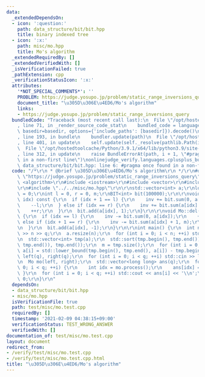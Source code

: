 ```yaml
---
data:
  _extendedDependsOn:
  - icon: ':question:'
    path: data_structure/bit/bit.hpp
    title: binary indexed tree
  - icon: ':x:'
    path: misc/mo.hpp
    title: Mo's algorithm
  _extendedRequiredBy: []
  _extendedVerifiedWith: []
  _isVerificationFailed: true
  _pathExtension: cpp
  _verificationStatusIcon: ':x:'
  attributes:
    '*NOT_SPECIAL_COMMENTS*': ''
    PROBLEM: https://judge.yosupo.jp/problem/static_range_inversions_query
    document_title: "\u305D\u306E\u4ED6/Mo's algorithm"
    links:
    - https://judge.yosupo.jp/problem/static_range_inversions_query
  bundledCode: "Traceback (most recent call last):\n  File \"/opt/hostedtoolcache/Python/3.9.1/x64/lib/python3.9/site-packages/onlinejudge_verify/documentation/build.py\"\
    , line 71, in _render_source_code_stat\n    bundled_code = language.bundle(stat.path,\
    \ basedir=basedir, options={'include_paths': [basedir]}).decode()\n  File \"/opt/hostedtoolcache/Python/3.9.1/x64/lib/python3.9/site-packages/onlinejudge_verify/languages/cplusplus.py\"\
    , line 193, in bundle\n    bundler.update(path)\n  File \"/opt/hostedtoolcache/Python/3.9.1/x64/lib/python3.9/site-packages/onlinejudge_verify/languages/cplusplus_bundle.py\"\
    , line 401, in update\n    self.update(self._resolve(pathlib.Path(included), included_from=path))\n\
    \  File \"/opt/hostedtoolcache/Python/3.9.1/x64/lib/python3.9/site-packages/onlinejudge_verify/languages/cplusplus_bundle.py\"\
    , line 312, in update\n    raise BundleErrorAt(path, i + 1, \"#pragma once found\
    \ in a non-first line\")\nonlinejudge_verify.languages.cplusplus_bundle.BundleErrorAt:\
    \ data_structure/bit/bit.hpp: line 6: #pragma once found in a non-first line\n"
  code: "/*\r\n * @brief \u305D\u306E\u4ED6/Mo's algorithm\r\n */\r\n#define PROBLEM\
    \ \"https://judge.yosupo.jp/problem/static_range_inversions_query\"\r\n\r\n#include\
    \ <algorithm>\r\n#include <iostream>\r\n#include <vector>\r\n#include \"../../data_structure/bit/bit.hpp\"\
    \r\n#include \"../../misc/mo.hpp\"\r\n\r\nstd::vector<int> a;\r\nlong long inv\
    \ = 0;\r\nint l = 0, r = 0, m;\r\nBIT<int> bit(100000);\r\n\r\nvoid Mo::add(int\
    \ idx) const {\r\n  if (idx + 1 == l) {\r\n    inv += bit.sum(0, a[idx]);\r\n\
    \    --l;\r\n  } else if (idx == r) {\r\n    inv += bit.sum(a[idx] + 1, m);\r\n\
    \    ++r;\r\n  }\r\n  bit.add(a[idx], 1);\r\n}\r\n\r\nvoid Mo::del(int idx) const\
    \ {\r\n  if (idx == l) {\r\n    inv -= bit.sum(0, a[idx]);\r\n    ++l;\r\n  }\
    \ else if (idx + 1 == r) {\r\n    inv -= bit.sum(a[idx] + 1, m);\r\n    --r;\r\
    \n  }\r\n  bit.add(a[idx], -1);\r\n}\r\n\r\nint main() {\r\n  int n, q;\r\n  std::cin\
    \ >> n >> q;\r\n  a.resize(n);\r\n  for (int i = 0; i < n; ++i) std::cin >> a[i];\r\
    \n  std::vector<int> tmp(a);\r\n  std::sort(tmp.begin(), tmp.end());\r\n  tmp.erase(std::unique(tmp.begin(),\
    \ tmp.end()), tmp.end());\r\n  m = tmp.size();\r\n  for (int i = 0; i < n; ++i)\
    \ a[i] = std::lower_bound(tmp.begin(), tmp.end(), a[i]) - tmp.begin();\r\n  std::vector<int>\
    \ left(q), right(q);\r\n  for (int i = 0; i < q; ++i) std::cin >> left[i] >> right[i];\r\
    \n  Mo mo(left, right);\r\n  std::vector<long long> ans(q);\r\n  for (int i =\
    \ 0; i < q; ++i) {\r\n    int idx = mo.process();\r\n    ans[idx] = inv;\r\n \
    \ }\r\n  for (int i = 0; i < q; ++i) std::cout << ans[i] << '\\n';\r\n  return\
    \ 0;\r\n}\r\n"
  dependsOn:
  - data_structure/bit/bit.hpp
  - misc/mo.hpp
  isVerificationFile: true
  path: test/misc/mo.test.cpp
  requiredBy: []
  timestamp: '2021-02-09 04:38:15+09:00'
  verificationStatus: TEST_WRONG_ANSWER
  verifiedWith: []
documentation_of: test/misc/mo.test.cpp
layout: document
redirect_from:
- /verify/test/misc/mo.test.cpp
- /verify/test/misc/mo.test.cpp.html
title: "\u305D\u306E\u4ED6/Mo's algorithm"
---
```

